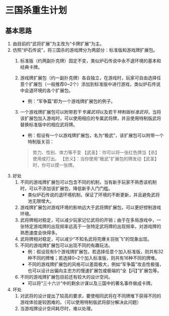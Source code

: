 # 三国杀重生计划

## 基本思路

1. 由目前的“武将扩展”为主改为“卡牌扩展”为主。
2. 仿照“炉石传说”，将三国杀的游戏牌分为两部分：标准版和游戏牌扩展包。
   1. 标准版（约两副扑克牌）固定不变，类似炉石传说中永不退环境的基本和经典卡牌。
   2. 游戏牌扩展包（约一副扑克牌）各自独立，在游戏时，玩家可自由选择任意个扩展包（一般推荐0~2个）添加到标准版中进行游戏，类似炉石传说中会退环境的各个扩展包。
        - 例：“军争篇”即为一个游戏牌扩展包的例子。
   3. 一个游戏牌扩展包可以附带若干*专属武将*以及若干*特制版标准武将*，当将该扩展包加入游戏时，可以使用相应的专属武将牌，并且使用特制版武将替换标准版中的相应武将牌。
        - 例：假设有一个以游戏牌扩展包，名为“极武”，该扩展包可以附带一个特制版关羽：

        > 势力、性别、体力等不变
        > 【武圣】：你可以将一张红色牌当【杀】使用或打出。
        > 【忠义】：当你使用“极武”扩展包的牌发动【武圣】时，你可以摸一张牌。
3. 好处
   1. 不同的游戏牌扩展包可以包含不同的机制，当有新手玩家不熟悉该机制时，可以不添加该扩展包，降低新手入门门槛。
        - 类似炉石传说的退环境机制，保证了环境的不断更新，并且避免武将池无限增大。
   2. 游戏牌扩展包对游戏环境的影响远大于武将牌扩展包，可以更好控制游戏环境。
   3. 武将牌相对稳定，可以减少玩家记忆武将的开销；由于在多局游戏中，一张特定游戏牌的出现频率远高于一张特定武将牌的出现频率，对游戏牌的熟悉速度会快得多。
   4. 武将牌相对稳定，可以减少“不知名武将完爆关羽张飞”的现象出现。
   5. 不同的游戏牌扩展包可以出现不同的有趣玩法。
        - 例：假设现有5个游戏牌扩展包，若选择任意个加入标准版，则共有32种不同的牌堆；若选择0~2个加入标准版，则共有16种不同的牌堆。
        - 不同的游戏牌扩展包的风格可以差距极大，例如“军争篇”攻击性极强，也可以设计出偏向主忠方的慢速扩展包或极端的“全【闪】”扩展包等。
   6. 不同的游戏牌扩展包目前还有较大的设计空间。
        - 可以将“三十六计”中的剩余计谋以及三国中的著名事件做成卡牌。
4. 坏处
   1. 对武将的设计提出了较高的要求，要使相同武将在不同牌堆下获得不同的游戏体验是较困难的。（可以使用特制版武将部分解决此问题）
   2. 当游戏牌设计空间耗尽时，难以处理。
